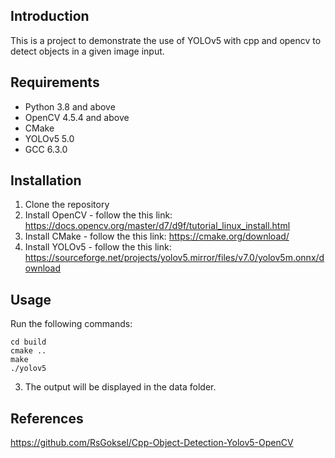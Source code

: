 ## Introduction


This is a project to demonstrate the use of YOLOv5 with cpp and opencv to detect objects in a given image input.

## Requirements

- Python 3.8 and above
- OpenCV 4.5.4 and above
- CMake
- YOLOv5 5.0
- GCC 6.3.0


## Installation

1. Clone the repository
2. Install OpenCV - follow the this link: https://docs.opencv.org/master/d7/d9f/tutorial_linux_install.html
3. Install CMake - follow the this link: https://cmake.org/download/
4. Install YOLOv5 - follow the this link: https://sourceforge.net/projects/yolov5.mirror/files/v7.0/yolov5m.onnx/download




## Usage


Run the following commands:
```
cd build
cmake ..
make
./yolov5
```
3. The output will be displayed in the data folder.

## References
https://github.com/RsGoksel/Cpp-Object-Detection-Yolov5-OpenCV
